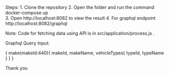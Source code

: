﻿Steps:
    1. Clone the repository
    2. Open the folder and run the command docker-compose up  
    3. Open http://localhost:8082 to view the result
    4. For graphql endpoint http://localhost:8082/graphql

Note: Code for fetching data using API is in src/application/process.js . 


Graphql Query Input: 

{
 make(makeId:440){
  makeId,
  makeName,
  vehicleTypes{
    typeId,
    typeName
  }
} 
}


Thank you
